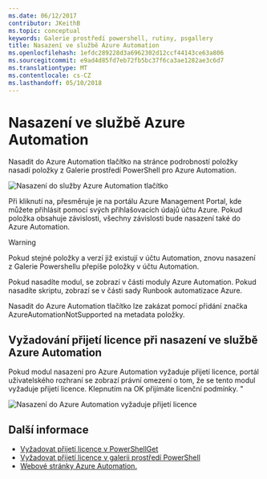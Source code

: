 ```yaml
---
ms.date: 06/12/2017
contributor: JKeithB
ms.topic: conceptual
keywords: Galerie prostředí powershell, rutiny, psgallery
title: Nasazení ve službě Azure Automation
ms.openlocfilehash: 1efdc289228d3a6962302d12ccf44143ce63a806
ms.sourcegitcommit: e9ad4d85fd7eb72fb5bc37f6ca3ae1282ae3c6d7
ms.translationtype: MT
ms.contentlocale: cs-CZ
ms.lasthandoff: 05/10/2018
---
```

# <a name="deploy-to-azure-automation"></a>Nasazení ve službě Azure Automation

Nasadit do Azure Automation tlačítko na stránce podrobností položky nasadí položky z Galerie prostředí PowerShell pro Azure Automation.

![Nasazení do služby Azure Automation tlačítko](../../Images/DeployToAzureAutomationButton.png)

Při kliknutí na, přesměruje je na portálu Azure Management Portal, kde můžete přihlásit pomocí svých přihlašovacích údajů účtu Azure.
Pokud položka obsahuje závislosti, všechny závislosti bude nasazení také do Azure Automation.

> [!WARNING]
> Pokud stejné položky a verzí již existují v účtu Automation, znovu nasazení z Galerie Powershellu přepíše položky v účtu Automation.

Pokud nasadíte modul, se zobrazí v části moduly Azure Automation.  Pokud nasadíte skriptu, zobrazí se v části sady Runbook automatizace Azure.

Nasadit do Azure Automation tlačítko lze zakázat pomocí přidání značka AzureAutomationNotSupported na metadata položky.

## <a name="require-license-acceptance-on-deploy-to-azure-automation"></a>Vyžadování přijetí licence při nasazení ve službě Azure Automation

Pokud modul nasazení pro Azure Automation vyžaduje přijetí licence, portál uživatelského rozhraní se zobrazí právní omezení o tom, že se tento modul vyžaduje přijetí licence. Klepnutím na OK přijímáte licenční podmínky. "

![Nasazení do Azure Automation vyžaduje přijetí licence](../../Images/DeployToAzureAutomationRequireLicenseAcceptanceDisclaimer.png)

## <a name="more-details"></a>Další informace

- [Vyžadovat přijetí licence v PowerShellGet](../../concepts/module-license-acceptance.md)
- [Vyžadovat přijetí licence v galerii prostředí PowerShell](items-that-require-license-acceptance.md)
- [Webové stránky Azure Automation.](http://azure.microsoft.com/services/automation/)
